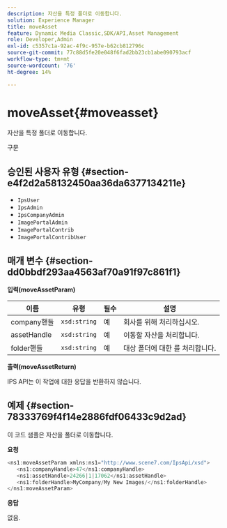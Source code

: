 ```yaml
---
description: 자산을 특정 폴더로 이동합니다.
solution: Experience Manager
title: moveAsset
feature: Dynamic Media Classic,SDK/API,Asset Management
role: Developer,Admin
exl-id: c5357c1a-92ac-4f9c-957e-b62cb812796c
source-git-commit: 77c88d5fe20e048f6fad2bb23cb1abe090793acf
workflow-type: tm+mt
source-wordcount: '76'
ht-degree: 14%

---
```


# moveAsset{#moveasset}

자산을 특정 폴더로 이동합니다.

구문

## 승인된 사용자 유형 {#section-e4f2d2a58132450aa36da6377134211e}

* `IpsUser`
* `IpsAdmin`
* `IpsCompanyAdmin`
* `ImagePortalAdmin`
* `ImagePortalContrib`
* `ImagePortalContribUser`

## 매개 변수 {#section-dd0bbdf293aa4563af70a91f97c861f1}

**입력(moveAssetParam)**

| 이름 | 유형 | 필수 | 설명 |
|---|---|---|---|
| company핸들 | `xsd:string` | 예 | 회사를 위해 처리하십시오. |
| assetHandle | `xsd:string` | 예 | 이동할 자산을 처리합니다. |
| folder핸들 | `xsd:string` | 예 | 대상 폴더에 대한 를 처리합니다. |

**출력(moveAssetReturn)**

IPS API는 이 작업에 대한 응답을 반환하지 않습니다.

## 예제 {#section-78333769f4f14e2886fdf06433c9d2ad}

이 코드 샘플은 자산을 폴더로 이동합니다.

**요청**

```java
<ns1:moveAssetParam xmlns:ns1="http://www.scene7.com/IpsApi/xsd">
   <ns1:companyHandle>47</ns1:companyHandle>
   <ns1:assetHandle>24266|1|17062</ns1:assetHandle>
   <ns1:folderHandle>MyCompany/My New Images/</ns1:folderHandle>
</ns1:moveAssetParam>
```

**응답**

없음.
